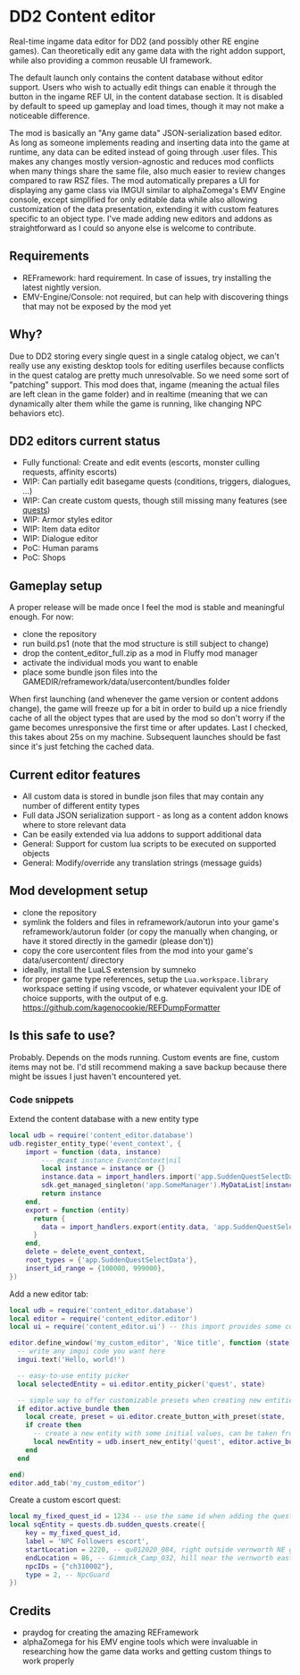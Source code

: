 # DD2 Content editor
Real-time ingame data editor for DD2 (and possibly other RE engine games). Can theoretically edit any game data with the right addon support, while also providing a common reusable UI framework.

The default launch only contains the content database without editor support. Users who wish to actually edit things can enable it through the button in the ingame REF UI, in the content database section. It is disabled by default to speed up gameplay and load times, though it may not make a noticeable difference.

The mod is basically an "Any game data" JSON-serialization based editor. As long as someone implements reading and inserting data into the game at runtime, any data can be edited instead of going through .user files. This makes any changes mostly version-agnostic and reduces mod conflicts when many things share the same file, also much easier to review changes compared to raw RSZ files. The mod automatically prepares a UI for displaying any game class via IMGUI similar to alphaZomega's EMV Engine console, except simplified for only editable data while also allowing customization of the data presentation, extending it with custom features specific to an object type. I've made adding new editors and addons as straightforward as I could so anyone else is welcome to contribute.

## Requirements
- REFramework: hard requirement. In case of issues, try installing the latest nightly version.
- EMV-Engine/Console: not required, but can help with discovering things that may not be exposed by the mod yet

## Why?
Due to DD2 storing every single quest in a single catalog object, we can't really use any existing desktop tools for editing userfiles because conflicts in the quest catalog are pretty much unresolvable. So we need some sort of "patching" support. This mod does that, ingame (meaning the actual files are left clean in the game folder) and in realtime (meaning that we can dynamically alter them while the game is running, like changing NPC behaviors etc).

## DD2 editors current status
- Fully functional: Create and edit events (escorts, monster culling requests, affinity escorts)
- WIP: Can partially edit basegame quests (conditions, triggers, dialogues, ...)
- WIP: Can create custom quests, though still missing many features (see [quests](https://github.com/kagenocookie/dd2-content-editor/wiki/Quests))
- WIP: Armor styles editor
- WIP: Item data editor
- WIP: Dialogue editor
- PoC: Human params
- PoC: Shops

## Gameplay setup
A proper release will be made once I feel the mod is stable and meaningful enough. For now:
- clone the repository
- run build.ps1 (note that the mod structure is still subject to change)
- drop the content_editor_full.zip as a mod in Fluffy mod manager
- activate the individual mods you want to enable
- place some bundle json files into the GAMEDIR/reframework/data/usercontent/bundles folder

When first launching (and whenever the game version or content addons change), the game will freeze up for a bit in order to build up a nice friendly cache of all the object types that are used by the mod so don't worry if the game becomes unresponsive the first time or after updates. Last I checked, this takes about 25s on my machine. Subsequent launches should be fast since it's just fetching the cached data.

## Current editor features
- All custom data is stored in bundle json files that may contain any number of different entity types
- Full data JSON serialization support - as long as a content addon knows where to store relevant data
- Can be easily extended via lua addons to support additional data
- General: Support for custom lua scripts to be executed on supported objects
- General: Modify/override any translation strings (message guids)

## Mod development setup
- clone the repository
- symlink the folders and files in reframework/autorun into your game's reframework/autorun folder (or copy the manually when changing, or have it stored directly in the gamedir (please don't))
- copy the core usercontent files from the mod into your game's data/usercontent/ directory
- ideally, install the LuaLS extension by sumneko
- for proper game type references, setup the `Lua.workspace.library` workspace setting if using vscode, or whatever equivalent your IDE of choice supports, with the output of e.g. https://github.com/kagenocookie/REFDumpFormatter

## Is this safe to use?
Probably. Depends on the mods running. Custom events are fine, custom items may not be. I'd still recommend making a save backup because there might be issues I just haven't encountered yet.

### Code snippets
Extend the content database with a new entity type
```lua
local udb = require('content_editor.database')
udb.register_entity_type('event_context', {
    import = function (data, instance)
        --- @cast instance EventContext|nil
        local instance = instance or {}
        instance.data = import_handlers.import('app.SuddenQuestSelectData', data.data, instance.data)
        sdk.get_managed_singleton('app.SomeManager').MyDataList[instance.id] = instance.data
        return instance
    end,
    export = function (entity)
      return {
        data = import_handlers.export(entity.data, 'app.SuddenQuestSelectData')
      }
    end,
    delete = delete_event_context,
    root_types = {'app.SuddenQuestSelectData'},
    insert_id_range = {100000, 999000},
})
```

Add a new editor tab:
```lua
local udb = require('content_editor.database')
local editor = require('content_editor.editor')
local ui = require('content_editor.ui') -- this import provides some common editor features to simplify editor code

editor.define_window('my_custom_editor', 'Nice title', function (state)
  -- write any imgui code you want here
  imgui.text('Hello, world!')

  -- easy-to-use entity picker
  local selectedEntity = ui.editor.entity_picker('quest', state)

  -- simple way to offer customizable presets when creating new entities
  if editor.active_bundle then
    local create, preset = ui.editor.create_button_with_preset(state, 'event_context', 'new_ctx', 'New event')
    if create then
      -- create a new entity with some initial values, can be taken from a preset or defined manually
      local newEntity = udb.insert_new_entity('quest', editor.active_bundle, preset or {})
    end
  end

end)
editor.add_tab('my_custom_editor')
```

Create a custom escort quest:
```lua
local my_fixed_quest_id = 1234 -- use the same id when adding the quest between runs in order to guarantee that they'll persist properly between reloads
local sqEntity = quests.db.sudden_quests.create({
    key = my_fixed_quest_id,
    label = 'NPC Followers escort',
    startLocation = 2220, -- qu012020_084, right outside vernworth NE gate
    endLocation = 86, -- Gimmick_Camp_032, hill near the vernworth east-west river (why do the rivers not even have names, Capcom?)
    npcIDs = {"ch310002"},
    type = 2, -- NpcGuard
})
```

## Credits
- praydog for creating the amazing REFramework
- alphaZomega for his EMV engine tools which were invaluable in researching how the game data works and getting custom things to work properly
